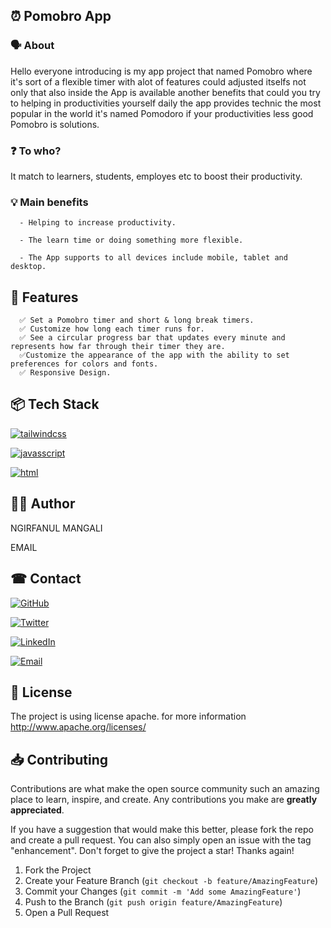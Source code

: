 ## ⏰ Pomobro App

### 🗣 About

Hello everyone introducing is my app project that named Pomobro where it's sort of a flexible timer with alot of features could adjusted itselfs not only that also inside the App is available another benefits that could you try to helping in productivities yourself daily the app provides technic the most popular in the world it's named Pomodoro if your productivities less good Pomobro is solutions.

### ❓ To who?

It match to learners, students, employes etc to boost their productivity.

### 💡 Main benefits

      - Helping to increase productivity.

      - The learn time or doing something more flexible.

      - The App supports to all devices include mobile, tablet and desktop.

## 📌 Features

      ✅ Set a Pomobro timer and short & long break timers.
      ✅ Customize how long each timer runs for.
      ✅ See a circular progress bar that updates every minute and represents how far through their timer they are.
      ✅Customize the appearance of the app with the ability to set preferences for colors and fonts.
      ✅ Responsive Design.

## 📦 Tech Stack

[![tailwindcss][TailwindCSS]][TailwindCSS-url]

[![javasscript][JavaScript]][JavaScript-url]

[![html][HTML]][HTML-url]

## 🙋‍♂️ Author

NGIRFANUL MANGALI

EMAIL

## ☎ Contact

[![GitHub][GitHub]][GitHub-url]

[![Twitter][Twitter]][Twitter-url]

[![LinkedIn][LinkedIn]][LinkedIn-url]

[![Email][Email]][Email-url]

## 📄 License

The project is using license apache.
for more information http://www.apache.org/licenses/

## 📥 Contributing

Contributions are what make the open source community such an amazing place to learn, inspire, and create. Any contributions you make are **greatly appreciated**.

If you have a suggestion that would make this better, please fork the repo and create a pull request. You can also simply open an issue with the tag "enhancement".
Don't forget to give the project a star! Thanks again!

1. Fork the Project
2. Create your Feature Branch (`git checkout -b feature/AmazingFeature`)
3. Commit your Changes (`git commit -m 'Add some AmazingFeature'`)
4. Push to the Branch (`git push origin feature/AmazingFeature`)
5. Open a Pull Request

<!-- MARKDOWN LINKS & IMAGES -->

[TailwindCSS]: https://img.shields.io/badge/TailwindCSS-06B6D4?style=for-the-badge&logo=tailwindcss&logoColor=white
[TailwindCSS-url]: https://tailwindcss.com/
[JavaScript]: https://img.shields.io/badge/JavaScript-F7DF1E?style=for-the-badge&logo=javascript&logoColor=black
[JavaScript-url]: https://developer.mozilla.org/en-US/docs/Web/JavaScript
[HTML]: https://img.shields.io/badge/HTML5-E34F26?style=for-the-badge&logo=html5&logoColor=white
[HTML-url]: https://developer.mozilla.org/en-US/docs/Web/HTML
[GitHub]: https://img.shields.io/badge/GitHub-100000?style=for-the-badge&logo=github&logoColor=white
[GitHub-url]: https://github.com/username
[Twitter]: https://img.shields.io/badge/Twitter-1DA1F2?style=for-the-badge&logo=twitter&logoColor=white
[Twitter-url]: https://twitter.com/yourhandle
[LinkedIn]: https://img.shields.io/badge/LinkedIn-0077B5?style=for-the-badge&logo=linkedin&logoColor=white
[LinkedIn-url]: https://linkedin.com/in/yourprofile
[Email]: https://img.shields.io/badge/Email-D14836?style=for-the-badge&logo=gmail&logoColor=white
[Email-url]: mailto:youremail@example.com
